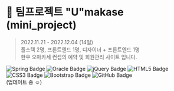 # 🤼 팀프로젝트 "U"makase (mini_project)

> 2022.11.21 - 2022.12.04 (14일)   
> 풀스텍 2명, 프론트엔드 1명, 디자이너 + 프론트엔드 1명   
> 한우 오마카세 컨셉의 예약 및 회원관리 사이트 입니다.   
   
![Spring Badge](https://img.shields.io/badge/Spring-6DB33F?style=flat&logo=Spring&logoColor=white)
![Oracle Badge](https://img.shields.io/badge/Oracle-F80000?style=flat&logo=Oracle&logoColor=white)
![jQuery Badge](https://img.shields.io/badge/jQuery-0769AD?style=flat&logo=jQuery&logoColor=white)
![HTML5 Badge](https://img.shields.io/badge/HTML-E34F26?style=flat&logo=HTML5&logoColor=white)
![CSS3 Badge](https://img.shields.io/badge/CSS-1572B6?style=flat&logo=CSS3&logoColor=white)
![Bootstrap Badge](https://img.shields.io/badge/Bootstrap-7952B3?style=flat&logo=Bootstrap&logoColor=white)
![GitHub Badge](https://img.shields.io/badge/GitHub-181717?style=flat&logo=GitHub&logoColor=white)   
(업데이트 중 ☺️)
